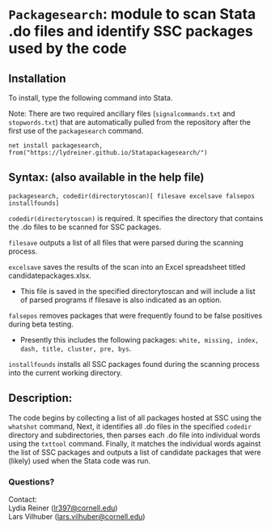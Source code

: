 # `Packagesearch`: module to scan Stata .do files and identify SSC packages used by the code

## Installation
To install, type the following command into Stata. 

Note: There are two required ancillary files (`signalcommands.txt` and `stopwords.txt`) that are automatically pulled from the repository after the first use of the `packagesearch` command.

```
net install packagesearch, from("https://lydreiner.github.io/Statapackagesearch/")
```


## Syntax: (also available in the help file)

`packagesearch, codedir(directorytoscan)[ filesave excelsave falsepos installfounds]`

`codedir(directorytoscan)` is required. It specifies the directory that contains the .do files to be scanned for SSC packages.

`filesave` outputs a list of all files that were parsed during the scanning process.

`excelsave` saves the results of the scan into an Excel spreadsheet titled candidatepackages.xlsx. 
- This file is saved in the specified directorytoscan and will include a list of parsed programs if filesave is also indicated as an option.

`falsepos` removes packages that were frequently found to be false positives during beta testing. 
- Presently this includes the following packages: `white, missing, index, dash, title, cluster, pre, bys`. 

`installfounds` installs all SSC packages found during the scanning process into the current working directory.


## Description:

The code begins by collecting a list of all packages hosted at SSC using the `whatshot` command, Next, it identifies all .do files in the specified `codedir` directory and subdirectories, then parses each .do file into individual words using the `txttool` command. 
Finally, it matches the individual words against the list of SSC packages and outputs a list of candidate packages that were (likely) used when the Stata code was run.  

### Questions?
Contact:   
Lydia Reiner (lr397@cornell.edu)  
Lars Vilhuber (lars.vilhuber@cornell.edu)


